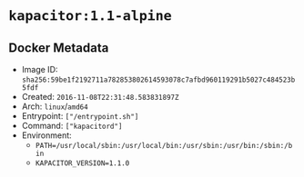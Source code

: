 # `kapacitor:1.1-alpine`

## Docker Metadata

- Image ID: `sha256:59be1f2192711a782853802614593078c7afbd960119291b5027c484523b5fdf`
- Created: `2016-11-08T22:31:48.583831897Z`
- Arch: `linux`/`amd64`
- Entrypoint: `["/entrypoint.sh"]`
- Command: `["kapacitord"]`
- Environment:
  - `PATH=/usr/local/sbin:/usr/local/bin:/usr/sbin:/usr/bin:/sbin:/bin`
  - `KAPACITOR_VERSION=1.1.0`
